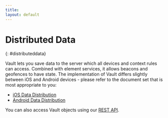 ```yaml
---
title:
layout: default
---
```


# Distributed Data
{: #distributeddata}

Vault lets you save data to the server which all devices and context rules can access. Combined with element services, it allows beacons and geofences to have state. The implementation of Vault differs slightly between iOS and Android devices - please refer to the document set that is most appropriate to you:

 * [iOS Data Distribution](/docs/ios/#DataDistribution)
 * [Android Data Distribution](/docs/android/#DataDistribution)

You can also access Vault objects using our [REST API](/contexthub-api).